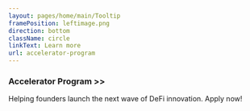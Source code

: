 ```yaml
---
layout: pages/home/main/Tooltip
framePosition: leftimage.png
direction: bottom
className: circle
linkText: Learn more
url: accelerator-program
---
```


### Accelerator Program >>

Helping founders launch the next wave of DeFi innovation. Apply now!
